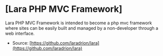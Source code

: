 # [Lara PHP MVC Framework]

Lara PHP MVC Framework is intended to become a php mvc framework where
sites can be easily built and managed by a non-developer through
a web interface.

* Source: [https://github.com/laradrion/lara](https://github.com/laradrion/lara)
